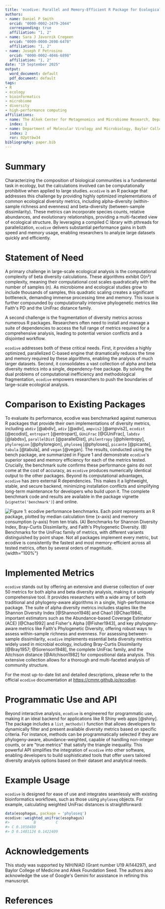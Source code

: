 ```yaml
---
title: 'ecodive: Parallel and Memory-Efficient R Package for Ecological Diversity Analysis'
authors:
- name: Daniel P Smith
  orcid: "0000-0002-2479-2044"
  corresponding: true
  affiliation: "1, 2"
- name: Sara J Javornik Cregeen
  orcid: "0009-0000-2698-6478"
  affiliation: "1, 2"
- name: Joseph F Petrosino
  orcid: "0000-0002-4046-6898"
  affiliation: "1, 2"
date: "19 September 2025"
output:
  word_document: default
  pdf_document: default
tags:
- R
- ecology
- bioinformatics
- microbiome
- diversity
- high-performance computing
affiliations:
- name: The Alkek Center for Metagenomics and Microbiome Research, Department of Molecular Virology and Microbiology, Baylor College of Medicine, Houston, TX 77030, USA
  index: 1
- name: Department of Molecular Virology and Microbiology, Baylor College of Medicine, Houston, TX, USA
  index: 2
  ror: 02pttbw34
bibliography: paper.bib
---
```




# Summary

Characterizing the composition of biological communities is a fundamental task
in ecology, but the calculations involved can be computationally prohibitive
when applied to large studies. `ecodive` is an R package that addresses this
challenge by providing highly optimized implementations of common ecological
diversity metrics, including alpha-diversity (within-sample richness and
evenness) and beta-diversity (between-sample dissimilarity). These metrics can
incorporate species counts, relative abundances, and evolutionary relationships,
providing a multi-faceted view of ecological structure. By leveraging a compiled
C library with pthreads for parallelization, `ecodive` delivers substantial
performance gains in both speed and memory usage, enabling researchers to
analyze large datasets quickly and efficiently.



# Statement of Need

A primary challenge in large-scale ecological analysis is the computational
complexity of beta diversity calculations. These algorithms exhibit O(n²)
complexity, meaning their computational cost scales quadratically with the
number of samples (n). As microbiome and ecological studies grow to include
thousands of samples, this quadratic scaling creates a significant bottleneck,
demanding immense processing time and memory. This issue is further compounded
by computationally intensive phylogenetic metrics like Faith's PD and the
UniFrac distance family.

A second challenge is the fragmentation of diversity metrics across numerous R
packages. Researchers often need to install and manage a suite of dependencies
to access the full range of metrics required for a comprehensive analysis,
leading to potential version conflicts and a disjointed workflow.

`ecodive` addresses both of these critical needs. First, it provides a highly
optimized, parallelized C-based engine that dramatically reduces the time and
memory required by these algorithms, enabling the analysis of much larger
datasets. Second, it consolidates a vast collection of alpha and beta diversity
metrics into a single, dependency-free package. By solving the dual problems of
computational inefficiency and methodological fragmentation, `ecodive` empowers
researchers to push the boundaries of large-scale ecological analysis.



# Comparison to Existing Packages

To evaluate its performance, ecodive was benchmarked against numerous R packages
that provide their own implementations of diversity metrics, including `abdiv`
[@abdiv], `adiv` [@adiv], `ampvis2` [@ampvis2], `ecodist` [@ecodist],
`entropart` [@entropart], `GUniFrac` [@GUniFrac], `labdsv` [@labdsv],
`parallelDist` [@parallelDist], `philentropy` [@philentropy], `phyloregion`
[@phyloregion], `phyloseq` [@phyloseq], `picante` [@picante], `tabula`
[@tabula], and `vegan` [@vegan]. The results, conducted using the bench package,
are summarized in Figure 1 and demonstrate `ecodive`'s superior speed and memory
efficiency for each of the metrics tested. Crucially, the benchmark suite
confirms these performance gains do not come at the cost of accuracy, as
`ecodive` produces numerically identical output to the other packages. Beyond
its computational advantages, `ecodive` has zero external R dependencies. This
makes it a lightweight, stable, and secure backend, minimizing installation
conflicts and simplifying long-term maintenance for developers who build upon
it. The complete benchmark code and results are available in the package
vignette (`vignette('benchmark')`) and online.

![Figure 1: `ecodive` performance benchmarks. Each point represents an R package, plotted by median calculation time (x-axis) and memory consumption (y-axis) from ten trials. (A) Benchmarks for Shannon Diversity Index, Bray-Curtis Dissimilarity, and Faith's Phylogenetic Diversity. (B) Benchmarks for the UniFrac family of metrics, with different variants distinguished by point shape. Not all packages implement every metric, but `ecodive` is consistently the fastest and most memory-efficient across all tested metrics, often by several orders of magnitude.](figures/fig1.svg){width="100%"}



# Implemented Metrics

`ecodive` stands out by offering an extensive and diverse collection of over 50
metrics for both alpha and beta diversity analysis, making it a uniquely
comprehensive tool. It provides researchers with a wide array of both
traditional and phylogeny-aware algorithms in a single, high-performance
package. The suite of alpha diversity metrics includes staples like the Shannon
Diversity Index [@Shannon1948] and Chao1 [@Chao1984], important estimators such
as the Abundance-based Coverage Estimator (ACE) [@Chao1992] and Fisher's Alpha
[@Fisher1943], and key phylogeny-aware metrics like Faith's Phylogenetic
Diversity, offering robust ways to assess within-sample richness and evenness.
For assessing between-sample dissimilarity, `ecodive` implements essential beta
diversity metrics widely used in microbial ecology, including Bray-Curtis
Dissimilarity [@Bray1957; @Sorenson1948], the complete UniFrac family, and the
Aitchison distance [@Aitchison1982] for compositional data analysis. This
extensive collection allows for a thorough and multi-faceted analysis of
community structure.

For the most up-to-date list and detailed descriptions, please refer to the
official `ecodive` documentation at <https://cmmr.github.io/ecodive>.



# Programmatic Use and API

Beyond interactive analysis, `ecodive` is engineered for programmatic use,
making it an ideal backend for applications like R Shiny web apps [@shiny]. The
package includes a `list_methods()` function that allows developers to
dynamically filter and present available diversity metrics based on specific
criteria. For instance, methods can be programmatically selected if they are
phylogeny-aware, abundance-weighted, capable of handling non-integer counts, or
are "true metrics" that satisfy the triangle inequality. This powerful API
simplifies the integration of `ecodive` into other software, enabling developers
to build sophisticated tools that offer users tailored diversity analysis
options based on their dataset and analytical needs.



# Example Usage

`ecodive` is designed for ease of use and integrates seamlessly with existing
bioinformatics workflows, such as those using `phyloseq` objects. For example,
calculating weighted UniFrac distances is straightforward:

``` r
data(esophagus, package = 'phyloseq')
ecodive::weighted_unifrac(esophagus)
#>           B         C
#> C 0.1050480          
#> D 0.1401124 0.1422409
```



# Acknowledgements

This study was supported by NIH/NIAD (Grant number U19 AI144297), and Baylor
College of Medicine and Alkek Foundation Seed. The authors also acknowledge the
use of Google's Gemini for assistance in refining this manuscript.


# References

